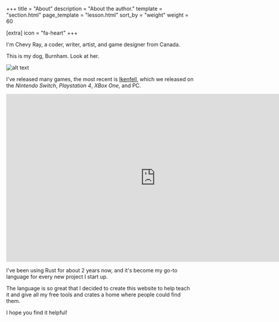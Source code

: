 +++
title = "About"
description = "About the author."
template = "section.html"
page_template = "lesson.html"
sort_by = "weight"
weight = 60

[extra]
icon = "fa-heart"
+++

I'm Chevy Ray, a coder, writer, artist, and game designer from Canada.

This is my dog, Burnham. Look at her.

![alt text](/img/about/burnham.jpg "Burnham")

I've released many games, the most recent is [Ikenfell](https://www.humblegames.com/games/ikenfell/), which we released
on the *Nintendo Switch*, *Playstation 4*, *XBox One*, and PC.

<iframe width="800" height="450" src="https://www.youtube.com/embed/kiWvNwuBbEE" title="YouTube video player" frameborder="0" allow="accelerometer; autoplay; clipboard-write; encrypted-media; gyroscope; picture-in-picture" allowfullscreen></iframe>

I've been using Rust for about 2 years now, and it's become my go-to language
for every new project I start up.

The language is so great that I decided  to create this website to help
teach it and give all my free tools and crates a home where people could
find them.

I hope you find it helpful!